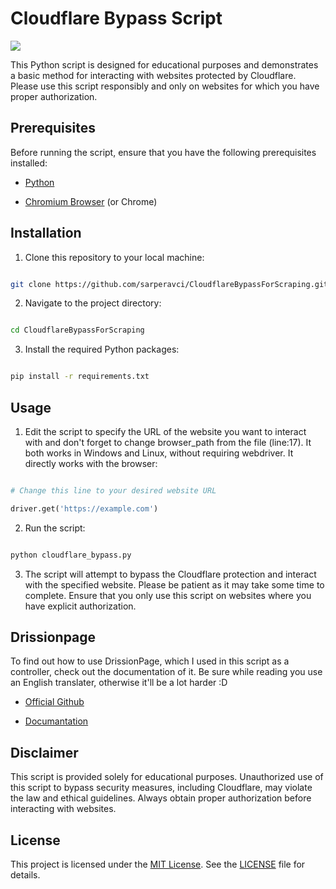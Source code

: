 
# Cloudflare Bypass Script

  



![](https://github.com/sarperavci/CloudflareBypassForScraping/blob/main/example.gif)


This Python script is designed for educational purposes and demonstrates a basic method for interacting with websites protected by Cloudflare. Please use this script responsibly and only on websites for which you have proper authorization.

  

## Prerequisites

  

Before running the script, ensure that you have the following prerequisites installed:

  

- [Python](https://www.python.org/) 

- [Chromium Browser](https://www.chromium.org/getting-involved/download-chromium) (or Chrome)

  

## Installation

  

1. Clone this repository to your local machine:

  

```bash

git clone https://github.com/sarperavci/CloudflareBypassForScraping.git

```

  

2. Navigate to the project directory:

  

```bash

cd CloudflareBypassForScraping

```

  

3. Install the required Python packages:

  

```bash

pip install -r requirements.txt

```

  

## Usage

  

1. Edit the script to specify the URL of the website you want to interact with and don't forget to change browser_path from the file (line:17). It both works in Windows and Linux, without requiring webdriver. It directly works with the browser:

  

```python

# Change this line to your desired website URL

driver.get('https://example.com')

```

  

2. Run the script:

  

```bash

python cloudflare_bypass.py

```

  

3. The script will attempt to bypass the Cloudflare protection and interact with the specified website. Please be patient as it may take some time to complete. Ensure that you only use this script on websites where you have explicit authorization.

## Drissionpage
To find out how to use DrissionPage, which I used in this script as a controller, check out the documentation of it. Be sure while reading you use an English translater, otherwise it'll be a lot harder :D
- [Official Github](https://github.com/g1879/DrissionPage)
  
- [Documantation]([http://g1879.gitee.io/drissionpagedocs/])

## Disclaimer

  

This script is provided solely for educational purposes. Unauthorized use of this script to bypass security measures, including Cloudflare, may violate the law and ethical guidelines. Always obtain proper authorization before interacting with websites.

  

## License

  

This project is licensed under the [MIT License](LICENSE). See the [LICENSE](LICENSE) file for details.
